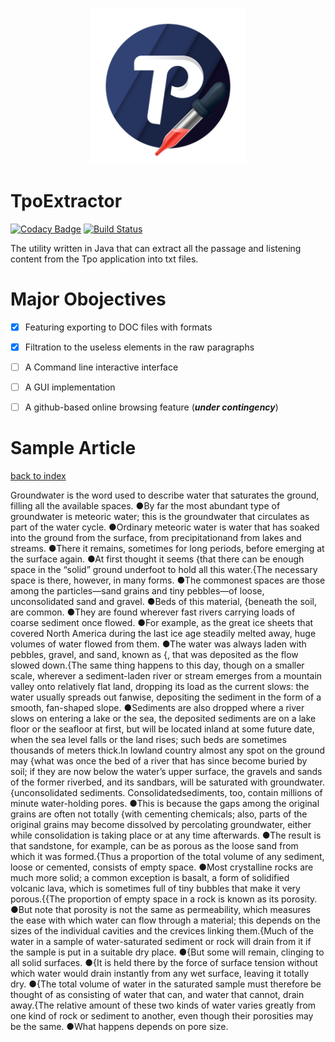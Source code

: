 
<p align="center">
  <img src="TpoExtractor-favicon.gif" height="250px" width="250px" algt="insignia"/>
</p>

TpoExtractor
============
[![Codacy Badge](https://api.codacy.com/project/badge/Grade/0d00fe995fdd4fd486a13bee64e8aae8)](https://app.codacy.com/app/Windows10010/TpoExtractor?utm_source=github.com&utm_medium=referral&utm_content=Windows10010/TpoExtractor&utm_campaign=Badge_Grade_Dashboard)
[![Build Status](https://travis-ci.org/Windows10010/TpoExtractor.svg?branch=master)](https://travis-ci.org/Windows10010/TpoExtractor)

The utility written in Java that can extract all the passage and listening content from the Tpo application into txt files.

# Major Obojectives
- [x] Featuring exporting to DOC files with formats
- [x] Filtration to the useless elements in the raw paragraphs
- [ ] A Command line interactive interface
- [ ] A GUI implementation
- [ ] A github-based online browsing feature (***under contingency***)


# Sample Article
[back to index](https://github.com/windows10010/tpoextractor)

Groundwater is the word used to describe water that saturates the ground, filling all the available spaces. ●By far the most abundant type of groundwater is meteoric water; this is the groundwater that circulates as part of the water cycle. ●Ordinary meteoric water is water that has soaked into the ground from the surface, from precipitationand from lakes and streams. ●There it remains, sometimes for long periods, before emerging at the surface again. ●At first thought it seems {that there can be enough space in the “solid” ground underfoot to hold all this water.{The necessary space is there, however, in many forms. ●The commonest spaces are those among the particles—sand grains and tiny pebbles—of loose, unconsolidated sand and gravel. ●Beds of this material, {beneath the soil, are common. ●They are found wherever fast rivers carrying loads of coarse sediment once flowed. ●For example, as the great ice sheets that covered North America during the last ice age steadily melted away, huge volumes of water flowed from them. ●The water was always laden with pebbles, gravel, and sand, known as {, that was deposited as the flow slowed down.{The same thing happens to this day, though on a smaller scale, wherever a sediment-laden river or stream emerges from a mountain valley onto relatively flat land, dropping its load as the current slows: the water usually spreads out fanwise, depositing the sediment in the form of a smooth, fan-shaped slope. ●Sediments are also dropped where a river slows on entering a lake or the sea, the deposited sediments are on a lake floor or the seafloor at first, but will be located inland at some future date, when the sea level falls or the land rises; such beds are sometimes thousands of meters thick.In lowland country almost any spot on the ground may {what was once the bed of a river that has since become buried by soil; if they are now below the water’s upper surface, the gravels and sands of the former riverbed, and its sandbars, will be saturated with groundwater.{unconsolidated sediments. Consolidatedsediments, too, contain millions of minute water-holding pores. ●This is because the gaps among the original grains are often not totally {with cementing chemicals; also, parts of the original grains may become dissolved by percolating groundwater, either while consolidation is taking place or at any time afterwards. ●The result is that sandstone, for example, can be as porous as the loose sand from which it was formed.{Thus a proportion of the total volume of any sediment, loose or cemented, consists of empty space. ●Most crystalline rocks are much more solid; a common exception is basalt, a form of solidified volcanic lava, which is sometimes full of tiny bubbles that make it very porous.{{The proportion of empty space in a rock is known as its porosity. ●But note that porosity is not the same as permeability, which measures the ease with which water can flow through a material; this depends on the sizes of the individual cavities and the crevices linking them.{Much of the water in a sample of water-saturated sediment or rock will drain from it if the sample is put in a suitable dry place. ●{But some will remain, clinging to all solid surfaces. ●{It is held there by the force of surface tension without which water would drain instantly from any wet surface, leaving it totally dry. ●{The total volume of water in the saturated sample must therefore be thought of as consisting of water that can, and water that cannot, drain away.{The relative amount of these two kinds of water varies greatly from one kind of rock or sediment to another, even though their porosities may be the same. ●What happens depends on pore size.

